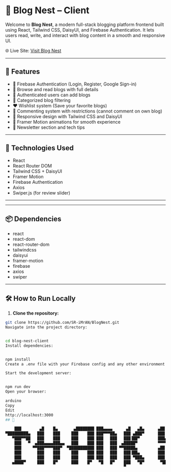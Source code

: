 # 📝 Blog Nest – Client

Welcome to **Blog Nest**, a modern full-stack blogging platform frontend built using React, Tailwind CSS, DaisyUI, and Firebase Authentication. It lets users read, write, and interact with blog content in a smooth and responsive UI.

🌐 Live Site: [Visit Blog Nest](https://blog-nests.web.app/)

---

## 🚀 Features

- 🔐 Firebase Authentication (Login, Register, Google Sign-in)  
- 📃 Browse and read blogs with full details  
- 📝 Authenticated users can add blogs  
- 🎯 Categorized blog filtering  
- ❤️ Wishlist system (Save your favorite blogs)  
- 💬 Commenting system with restrictions (cannot comment on own blog)  
- 📱 Responsive design with Tailwind CSS and DaisyUI  
- 🎨 Framer Motion animations for smooth experience  
- 📩 Newsletter section and tech tips  

---

## 🧰 Technologies Used

- React  
- React Router DOM  
- Tailwind CSS + DaisyUI  
- Framer Motion  
- Firebase Authentication  
- Axios  
- Swiper.js (for review slider)  

---



---

## 📦 Dependencies

- react  
- react-dom  
- react-router-dom  
- tailwindcss  
- daisyui  
- framer-motion  
- firebase  
- axios  
- swiper  



---

## 🛠️ How to Run Locally

1. **Clone the repository:**

```bash
git clone https://github.com/SR-iMrAN/BlogNest.git
Navigate into the project directory:


cd blog-nest-client
Install dependencies:


npm install
Create a .env file with your Firebase config and any other environment variables.

Start the development server:


npm run dev
Open your browser:

arduino
Copy
Edit
http://localhost:3000
## 📁

    ███        ▄█    █▄       ▄████████ ███▄▄▄▄      ▄█   ▄█▄      ▄██   ▄    ▄██████▄  ███    █▄  
▀█████████▄   ███    ███     ███    ███ ███▀▀▀██▄   ███ ▄███▀      ███   ██▄ ███    ███ ███    ███ 
   ▀███▀▀██   ███    ███     ███    ███ ███   ███   ███▐██▀        ███▄▄▄███ ███    ███ ███    ███ 
    ███   ▀  ▄███▄▄▄▄███▄▄   ███    ███ ███   ███  ▄█████▀         ▀▀▀▀▀▀███ ███    ███ ███    ███ 
    ███     ▀▀███▀▀▀▀███▀  ▀███████████ ███   ███ ▀▀█████▄         ▄██   ███ ███    ███ ███    ███ 
    ███       ███    ███     ███    ███ ███   ███   ███▐██▄        ███   ███ ███    ███ ███    ███ 
    ███       ███    ███     ███    ███ ███   ███   ███ ▀███▄      ███   ███ ███    ███ ███    ███ 
   ▄████▀     ███    █▀      ███    █▀   ▀█   █▀    ███   ▀█▀       ▀█████▀   ▀██████▀  ████████▀  
                                                    ▀                                              
